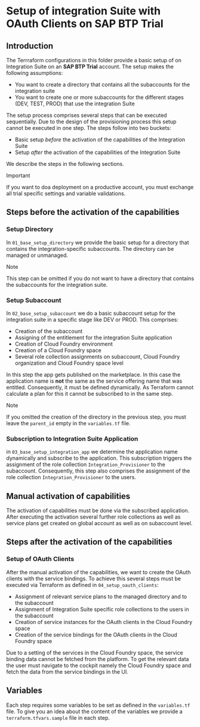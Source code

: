 # Setup of integration Suite with OAuth Clients on SAP BTP Trial

## Introduction

The Terrraform configurations in this folder provide a basic setup of on Integration Suite on an **SAP BTP Trial** account. The setup makes the following assumptions:

- You want to create a directory that contains all the subaccounts for the integration suite
- You want to create one or more subaccounts for the different stages (DEV, TEST, PROD) that use the integration Suite

The setup process comprises several steps that can be executed sequentially. Due to the design of the provisioning process this setup cannot be executed in one step. The steps follow into two buckets:

- Basic setup *before* the activation of the capabilities of the Integration Suite
- Setup *after* the activation of the capabilities of the Integration Suite

We describe the steps in the following sections.

> [!IMPORTANT]
> If you want to doa deployment on a productive account, you must exchange all trial specific settings and variable validations.


## Steps before the activation of the capabilities

### Setup Directory

In `01_base_setup_directory` we provide the basic setup for a directory that contains the integration-specific subaccounts. The directory can be managed or unmanaged.

> [!NOTE]
> This step can be omitted if you do not want to have a directory that contains the subaccounts for the integration suite.

### Setup Subaccount

In `02_base_setup_subaccount` we do a basic subaccount setup for the integration suite in a specific stage like DEV or PROD. This comprises:

- Creation of the subaccount
- Assigning of the entitlement for the integration Suite application
- Creation of Cloud Foundry environment
- Creation of a Cloud Foundry space
- Several role collection assignments on subaccount, Cloud Foundry organization and Cloud Foundry space level

In this step the app gets published on the marketplace. In this case the application name is **not** the same as the service offering name that was entitled. Consequently, it must be defined dynamically. As Terraform cannot calculate a plan for this it cannot be subscribed to in the same step.

> [!NOTE]
> If you omitted the creation of the directory in the previous step, you must leave the `parent_id` empty in the `variables.tf` file.

### Subscription to Integration Suite Application

in `03_base_setup_integration_app` we determine the application name dynamically and subscribe to the application. This subscription triggers the assignment of the role collection `Integration_Provisioner` to the subaccount. Consequently, this step also comprises the assignment of the role collection `Integration_Provisioner` to the users.

## Manual activation of capabilities

The activation of capabilities must be done via the subscribed application. After executing the activation several further role collections as well as service plans get created on global account as well as on subaccount level.

## Steps after the activation of the capabilities

### Setup of OAuth Clients

After the manual activation of the capabilities, we want to create the OAuth clients with the service bindings. To achieve this several steps must be executed via Terraform as defined in `04_setup_oauth_clients`:

- Assignment of relevant service plans to the managed directory and to the subaccount
- Assignment of Integration Suite specific role collections to the users in the subaccount
- Creation of service instances for the OAuth clients in the Cloud Foundry space
- Creation of the service bindings for the OAuth clients in the Cloud Foundry space

Due to a setting of the services in the Cloud Foundry space, the service binding data cannot be fetched from the platform. To get the relevant data the user must navigate to the cockpit namely the Cloud Foundry space and fetch the data from the service bindings in the UI.

## Variables

Each step requires some variables to be set as defined in the `variables.tf` file. To give you an idea about the content of the variables we provide a `terraform.tfvars.sample` file in each step.
